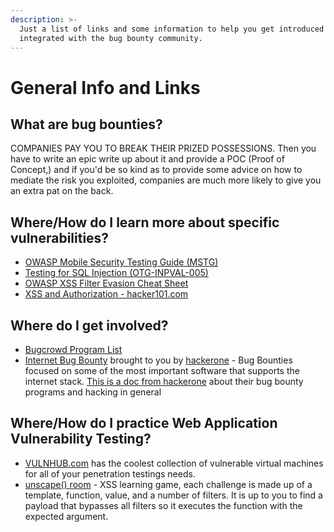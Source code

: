 ```yaml
---
description: >-
  Just a list of links and some information to help you get introduced and
  integrated with the bug bounty community.
---
```


# General Info and Links

## What are bug bounties?

COMPANIES PAY YOU TO BREAK THEIR PRIZED POSSESSIONS. Then you have to write an epic write up about it and provide a POC \(Proof of Concept,\) and if you'd be so kind as to provide some advice on how to mediate the risk you exploited, companies are much more likely to give you an extra pat on the back.

## Where/How do I learn more about specific vulnerabilities?

* [OWASP Mobile Security Testing Guide \(MSTG\)](https://github.com/OWASP/owasp-mstg)
* [Testing for SQL Injection \(OTG-INPVAL-005\)](https://www.owasp.org/index.php/Testing_for_SQL_Injection_%28OTG-INPVAL-005%29)
* [OWASP XSS Filter Evasion Cheat Sheet](https://www.owasp.org/index.php/XSS_Filter_Evasion_Cheat_Sheet)
* [XSS and Authorization - hacker101.com](https://www.hacker101.com/sessions/xss)

## Where do I get involved?

* [Bugcrowd Program List](https://bugcrowd.com/programs)
* [Internet Bug Bounty](https://www.hackerone.com/internet-bug-bounty) brought to you by [hackerone](https://www.hackerone.com/) - Bug Bounties focused on some of the most important software that supports the internet stack. [This is a doc from hackerone](https://docs.hackerone.com/hackers.html) about their bug bounty programs and hacking in general

## Where/How do I practice Web Application Vulnerability Testing?

* [VULNHUB.com](https://www.vulnhub.com/) has the coolest collection of vulnerable virtual machines for all of your penetration testings needs.
* [unscape\(\) room](https://unescape-room.jobertabma.nl/) - XSS learning game, each challenge is made up of a template, function, value, and a number of filters. It is up to you to find a payload that bypasses all filters so it executes the function with the expected argument.


